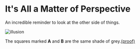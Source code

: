 # It's All a Matter of Perspective

  An incredible reminder to look at the other side of things.

 ![](http://web.mit.edu/persci/people/adelson/images/checkershadow/checkershadow_illusion4med.jpg "illusion")

 The squares marked **A** and **B** are the same shade of grey.[(proof)](http://web.mit.edu/persci/people/adelson/images/checkershadow/checkershadow_double_med.jpg)

  